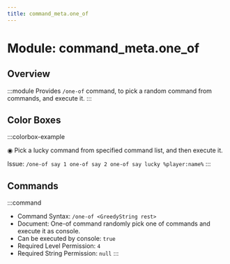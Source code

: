 ```yaml
---
title: command_meta.one_of
---
```



# Module: command_meta.one_of

## Overview
:::module
  Provides `/one-of` command, to pick a random command from commands, and execute it.
:::
## Color Boxes

:::colorbox-example

  ◉ Pick a lucky command from specified command list, and then execute it.
  
  Issue: `/one-of say 1 one-of say 2 one-of say lucky %player:name%`
:::

## Commands
:::command
- Command Syntax: `/one-of <GreedyString rest>`
- Document:   One-of command randomly pick one of commands and execute it as console.
- Can be executed by console: `true`
- Required Level Permission: `4`
- Required String Permission: `null`
:::
